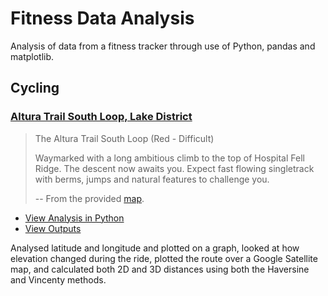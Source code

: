 # Fitness Data Analysis
Analysis of data from a fitness tracker through use of Python, pandas and matplotlib.

## Cycling

### [Altura Trail South Loop, Lake District](https://github.com/maw101/Fitness-Data-Analysis/tree/master/cycling/outputs/red_route_cycle)

> The Altura Trail South Loop (Red - Difficult)
>
> Waymarked with a long ambitious climb to the top of Hospital Fell Ridge. The descent now awaits you. Expect fast flowing singletrack with berms, jumps and natural features to challenge you.
>
> -- From the provided [map](https://www.forestryengland.uk/sites/default/files/documents/Whinlatter%20MTB%20Map%20Panel_2018_North%20Facing%20Orientation%20DRAFT.pdf).

* [View Analysis in Python](https://github.com/maw101/Fitness-Data-Analysis/blob/master/cycling/red_route_cycle_analysis.py)
* [View Outputs](https://github.com/maw101/Fitness-Data-Analysis/tree/master/cycling/outputs/red_route_cycle)

Analysed latitude and longitude and plotted on a graph, looked at how elevation changed during the ride, plotted the route over a Google Satellite map, and calculated both 2D and 3D distances using both the Haversine and Vincenty methods.
